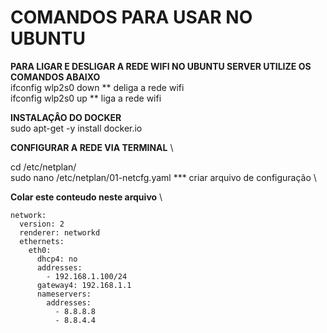 # **COMANDOS PARA USAR NO UBUNTU** 
**PARA LIGAR E DESLIGAR A REDE WIFI NO UBUNTU SERVER UTILIZE OS COMANDOS ABAIXO** \
ifconfig wlp2s0 down ** deliga a rede wifi \
ifconfig wlp2s0 up ** liga a rede wifi 

**INSTALAÇÂO DO DOCKER** \
sudo apt-get -y install docker.io 

**CONFIGURAR A REDE VIA TERMINAL**  \

cd /etc/netplan/ \
sudo nano /etc/netplan/01-netcfg.yaml     *** criar arquivo de configuração \

**Colar este conteudo neste arquivo** \
```
network:
  version: 2
  renderer: networkd
  ethernets:
    eth0:
      dhcp4: no
      addresses:
        - 192.168.1.100/24
      gateway4: 192.168.1.1
      nameservers:
        addresses:
          - 8.8.8.8
          - 8.8.4.4
``` 

